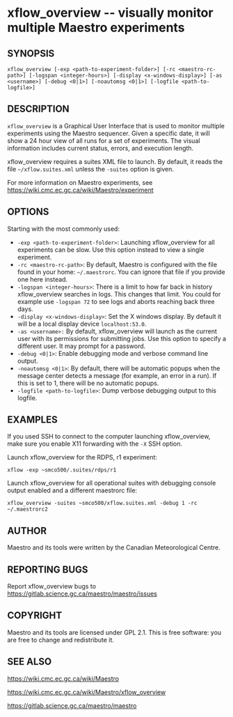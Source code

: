 xflow_overview -- visually monitor multiple Maestro experiments
=============================================

## SYNOPSIS

`xflow_overview [-exp <path-to-experiment-folder>] [-rc <maestro-rc-path>] [-logspan <integer-hours>] [-display <x-windows-display>] [-as <username>] [-debug <0|1>] [-noautomsg <0|1>] [-logfile <path-to-logfile>]`

## DESCRIPTION

`xflow_overview` is a Graphical User Interface that is used to monitor multiple experiments using the Maestro sequencer. Given a specific date, it will show a 24 hour view of all runs for a set of experiments. The visual information includes current status, errors, and execution length.

xflow_overview requires a suites XML file to launch. By default, it reads the file `~/xflow.suites.xml` unless the `-suites` option is given.

For more information on Maestro experiments, see https://wiki.cmc.ec.gc.ca/wiki/Maestro/experiment

## OPTIONS

Starting with the most commonly used:

* `-exp <path-to-experiment-folder>`: Launching xflow_overview for all experiments can be slow. Use this option instead to view a single experiment.
* `-rc <maestro-rc-path>`: By default, Maestro is configured with the file found in your home: `~/.maestrorc`. You can ignore that file if you provide one here instead.
* `-logspan <integer-hours>`: There is a limit to how far back in history xflow_overview searches in logs. This changes that limit. You could for example use `-logspan 72` to see logs and aborts reaching back three days.
* `-display <x-windows-display>`: Set the X windows display. By default it will be a local display device `localhost:53.0`.
* `-as <username>:` By default, xflow_overview will launch as the current user with its permissions for submitting jobs. Use this option to specify a different user. It may prompt for a password.
* `-debug <0|1>`: Enable debugging mode and verbose command line output.
* `-noautomsg <0|1>`: By default, there will be automatic popups when the message center detects a message (for example, an error in a run). If this is set to 1, there will be no automatic popups.
* `-logfile <path-to-logfile>`: Dump verbose debugging output to this logfile.

## EXAMPLES

If you used SSH to connect to the computer launching xflow_overview, make sure you enable X11 forwarding with the `-X` SSH option.

Launch xflow_overview for the RDPS, r1 experiment:

```
xflow -exp ~smco500/.suites/rdps/r1
```

Launch xflow_overview for all operational suites with debugging console output enabled and a different maestrorc file:

```
xflow_overview -suites ~smco500/xflow.suites.xml -debug 1 -rc ~/.maestrorc2
```

## AUTHOR

Maestro and its tools were written by the Canadian Meteorological Centre.

## REPORTING BUGS

Report xflow_overview bugs to https://gitlab.science.gc.ca/maestro/maestro/issues

## COPYRIGHT

Maestro and its tools are licensed under GPL 2.1. This is free software: you are free to change and redistribute it.

## SEE ALSO

https://wiki.cmc.ec.gc.ca/wiki/Maestro

https://wiki.cmc.ec.gc.ca/wiki/Maestro/xflow_overview

https://gitlab.science.gc.ca/maestro/maestro
